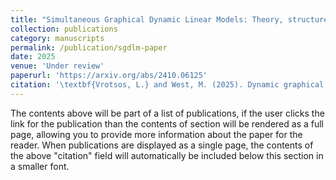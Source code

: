 ```yaml
---
title: "Simultaneous Graphical Dynamic Linear Models: Theory, structure, and Counterfactual Forecasting"
collection: publications
category: manuscripts
permalink: /publication/sgdlm-paper
date: 2025
venue: 'Under review'
paperurl: 'https://arxiv.org/abs/2410.06125'
citation: '\textbf{Vrotsos, L.} and West, M. (2025). Dynamic graphical models: Theory, structure and counterfactual forecasting.'
---
```

The contents above will be part of a list of publications, if the user clicks the link for the publication than the contents of section will be rendered as a full page, allowing you to provide more information about the paper for the reader. When publications are displayed as a single page, the contents of the above "citation" field will automatically be included below this section in a smaller font.
